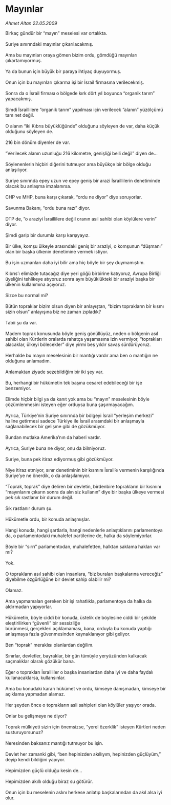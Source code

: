 # Mayınlar

*Ahmet Altan 22.05.2009*

<div class="taraf_structure_2col_1zq">
<div class="margen_n">



 <p>Birkaç gündür bir “mayın” meselesi var ortalıkta. <br/><br/>Suriye sınırındaki mayınlar çıkarılacakmış. <br/><br/>Ama bu mayınları oraya gömen bizim ordu, gömdüğü mayınları çıkartamıyormuş. <br/><br/>Ya da bunun için büyük bir paraya ihtiyaç duyuyormuş. <br/><br/>Onun için bu mayınları çıkarma işi bir İsrail firmasına verilecekmiş. <br/><br/>Sonra da o İsrail firması o bölgede kırk dört yıl boyunca “organik tarım” yapacakmış. <br/><br/>Şimdi İsraillilere “organik tarım” yapılması için verilecek ”alanın” yüzölçümü tam net değil. <br/><br/>O alanın “iki Kıbrıs büyüklüğünde” olduğunu söyleyen de var, daha küçük olduğunu söyleyen de. <br/><br/>216 bin dönüm diyenler de var. <br/><br/>“Verilecek alanın uzunluğu 216 kilometre, genişliği belli değil” diyen de… <br/><br/>Söylenenlerin hiçbiri diğerini tutmuyor ama büyükçe bir bölge olduğu anlaşılıyor. <br/><br/>Suriye sınırında epey uzun ve epey geniş bir arazi İsraillilerin denetiminde olacak bu anlaşma imzalanırsa. <br/><br/>CHP ve MHP, buna karşı çıkarak, “ordu ne diyor” diye soruyorlar. <br/><br/>Savunma Bakanı, “ordu buna razı” diyor. <br/><br/>DTP de, ”o araziyi İsraillilere değil oranın asıl sahibi olan köylülere verin” diyor. <br/><br/>Şimdi garip bir durumla karşı karşıyayız. <br/><br/>Bir ülke, komşu ülkeyle arasındaki geniş bir araziyi, o komşunun “düşmanı” olan bir başka ülkenin denetimine vermek istiyor. <br/><br/>Bu işin uzmanları daha iyi bilir ama hiç böyle bir şey duymamıştım. <br/><br/>Kıbrıs’ı elimizde tutacağız diye yeri göğü birbirine katıyoruz, Avrupa Birliği üyeliğini tehlikeye atıyoruz sonra aynı büyüklükteki bir araziyi başka bir ülkenin kullanımına açıyoruz. <br/><br/>Sizce bu normal mi? <br/><br/>Bütün topraklar bizim olsun diyen bir anlayıştan, “bizim toprakların bir kısmı sizin olsun” anlayışına biz ne zaman zıpladık? <br/><br/>Tabii şu da var. <br/><br/>Madem toprak konusunda böyle geniş gönüllüyüz, neden o bölgenin asıl sahibi olan Kürtlerin oralarda rahatça yaşamasına izin vermiyor, “toprakları alacaklar, ülkeyi bölecekler” diye yirmi beş yıldır savaş sürdürüyoruz. <br/><br/>Herhalde bu mayın meselesinin bir mantığı vardır ama ben o mantığın ne olduğunu anlamadım. <br/><br/>Anlamaktan ziyade sezebildiğim bir iki şey var. <br/><br/>Bu, herhangi bir hükümetin tek başına cesaret edebileceği bir işe benzemiyor. <br/><br/>Elimde hiçbir bilgi ya da kanıt yok ama bu “mayın” meselesinin böyle çözümlenmesini isteyen eğer orduysa buna şaşırmayacağım. <br/><br/>Ayrıca, Türkiye’nin Suriye sınırında bir bölgeyi İsrail “yerleşim merkezi” haline getirmesi sadece Türkiye ile İsrail arasındaki bir anlaşmayla sağlanabilecek bir gelişme gibi de gözükmüyor. <br/><br/>Bundan mutlaka Amerika’nın da haberi vardır. <br/><br/>Ayrıca, Suriye buna ne diyor, onu da bilmiyoruz. <br/><br/>Suriye, buna pek itiraz ediyormuş gibi gözükmüyor. <br/><br/>Niye itiraz etmiyor, sınır denetiminin bir kısmını İsrail’e vermenin karşılığında Suriye’ye ne önerdik, o da anlaşılamıyor. <br/><br/>“Toprak, toprak” diye deliren bir devletin, birdenbire toprakların bir kısmını “mayınlarını çıkarın sonra da alın siz kullanın” diye bir başka ülkeye vermesi pek sık rastlanır bir durum değil. <br/><br/>Sık rastlanır durum şu. <br/><br/>Hükümetle ordu, bir konuda anlaşmışlar. <br/><br/>Hangi konuda, hangi şartlarla, hangi nedenlerle anlaştıklarını parlamentoya da, o parlamentodaki muhalefet partilerine de, halka da söylemiyorlar. <br/><br/>Böyle bir “sırrı” parlamentodan, muhalefetten, halktan saklama hakları var mı? <br/><br/>Yok. <br/><br/>O toprakların asıl sahibi olan insanlara, “biz buraları başkalarına vereceğiz” diyebilme özgürlüğüne bir devlet sahip olabilir mi? <br/><br/>Olamaz. <br/><br/>Ama yapmamaları gereken bir işi rahatlıkla, parlamentoya da halka da aldırmadan yapıyorlar. <br/><br/>Hükümetin, böyle ciddi bir konuda, üstelik de böylesine ciddi bir şekilde eleştirilirken “güvenli” bir sessizliğe <br/>bürünmesi, gerçekleri açıklamaması, bana, orduyla bu konuda yaptığı anlaşmaya fazla güvenmesinden kaynaklanıyor gibi geliyor. <br/><br/>Ben “toprak” meraklısı olanlardan değilim. <br/><br/>Sınırlar, devletler, bayraklar, bir gün tümüyle yeryüzünden kalkacak saçmalıklar olarak gözükür bana. <br/><br/>Eğer o toprakları İsrailliler o başka insanlardan daha iyi ve daha faydalı kullanacaklarsa, kullansınlar. <br/><br/>Ama bu konudaki kararı hükümet ve ordu, kimseye danışmadan, kimseye bir açıklama yapmadan alamaz. <br/><br/>Her şeyden önce o toprakların asli sahipleri olan köylüler yaşıyor orada. <br/><br/>Onlar bu gelişmeye ne diyor? <br/><br/>Toprak mülkiyeti sizin için önemsizse, “yerel özerklik” isteyen Kürtleri neden susturuyorsunuz? <br/><br/>Neresinden baksanız mantığı tutmuyor bu işin. <br/><br/>Devlet her zamanki gibi, “ben hepinizden akıllıyım, hepinizden güçlüyüm,” deyip kendi bildiğini yapıyor. <br/><br/>Hepimizden güçlü olduğu kesin de… <br/><br/>Hepimizden akıllı olduğu biraz su götürür. <br/><br/>Onun için bu meselenin aslını herkese anlatıp başkalarından da akıl alsa iyi olur.</p>
<br/>
<br/>
<br/>



<br/>


<div id="taraf_not">
</div>

</div>


</div>
